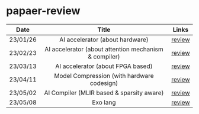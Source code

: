# papaer-review
|Date|Title|Links|
|:----:|:-------:|:----:|
|23/01/26|AI accelerator (about hardware)|[review](https://github.com/asuan99/papaer-review/blob/laboratory/Reviews/AI%20accelerator.pdf)|
|23/02/23|AI accelerator (about attention mechanism & compiler) |[review](https://github.com/asuan99/papaer-review/blob/laboratory/Reviews/02_23.pdf)|
|23/03/13|AI accelerator (about FPGA based) |[review](https://github.com/asuan99/papaer-review/blob/laboratory/Reviews/03_13.pdf)|
|23/04/11|Model Compression (with hardware codesign) |[review](https://github.com/asuan99/papaer-review/blob/laboratory/Reviews/model_compression.pdf)|
|23/05/02|AI Compiler (MLIR based & sparsity aware) |[review](https://github.com/asuan99/paper-revview/blob/laboratory/Reviews/ai_compiler.pdf)|
|23/05/08|Exo lang | [review](https://github.com/asuan99/paper-revview/blob/laboratory/Reviews/Exo_lang.pdf)